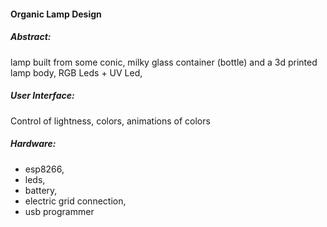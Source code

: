 #### Organic Lamp Design

##### Abstract:
lamp built from some conic, milky glass container (bottle) and a 3d printed lamp body,
RGB Leds + UV Led,

##### User Interface:
Control of lightness, colors, animations of colors

##### Hardware:
* esp8266, 
* leds, 
* battery, 
* electric grid connection, 
* usb programmer


